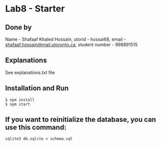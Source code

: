 # Lab8 - Starter

## Done by 
Name - Shafaaf Khaled Hossain,
utorid - hossai68,
email - shafaaf.hossain@mail.utoronto.ca,
student number - 998891515

## Explanations
See explanations.txt file

## Installation and Run

    $ npm install
    $ npm start

## If you want to reinitialize the database, you can use this command:

    sqlite3 db.sqlite < schema.sql
